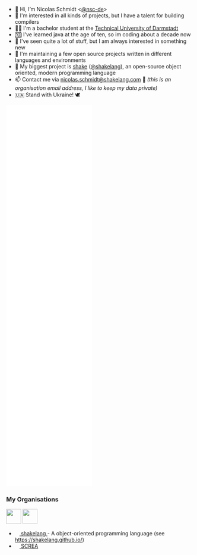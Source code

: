 - 👋 Hi, I’m Nicolas Schmidt <[@nsc-de](https://github.com/nsc-de/)>
- 👀 I'm interested in all kinds of projects, but I have a talent for building compilers
- 👨‍🎓 I'm a bachelor student at the [Technical University of Darmstadt](https://www.tu-darmstadt.de/index.en.jsp)
- 🔟 I've learned java at the age of ten, so im coding about a decade now
- 🌱 I've seen quite a lot of stuff, but I am always interested in something new
- 💞️ I'm maintaining a few open source projects written in different languages and environments
- 🍹 My biggest project is [shake](https://shakelang.com) ([@shakelang](https://github.com/shakelang)), an open-source object oriented, modern programming language
- 📫 Contact me via nicolas.schmidt@shakelang.com 📨 _(this is an organisation email address, I like to keep my data private)_
- 🇺🇦 Stand with Ukraine! 🕊️


<img src="./github-metrics.svg"></img>

### My Organisations

<a href="https://github.com/shakelang"><img src="https://github.com/shakelang.png?size=512" width="40px" height="40px"/></a>
<a href="https://github.com/screateam"><img src="https://github.com/screateam.png?size=512" width="40px" height="40px"/></a>

<ul>
  <li>
    <a href="https://github.com/shakelang">
      <img src="https://github.com/shakelang.png?size=512" width="12px" height="12px"/>
      shakelang
    </a>
    - A object-oriented programming language (see <a href="https://shakelang.github.io/">https://shakelang.github.io/</a>)
  </li>
  <li>
    <a href="https://github.com/screateam">
      <img src="https://github.com/screateam.png?size=512" width="12px" height="12px"/>
      SCREA
    </a>
  </li>
</ul>

